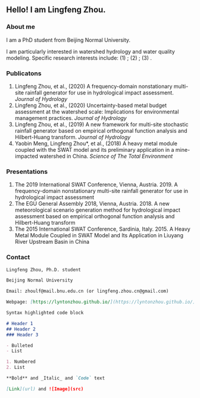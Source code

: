 ## Hello! I am Lingfeng Zhou.

### About me

I am a PhD student from Beijing Normal University.

I am particularly interested in watershed hydrology and water quality modeling. Specific research interests include: (1) ; (2) ; (3) .

### Publicatons

1. Lingfeng Zhou, et al., (2020) A frequency-domain nonstationary multi-site rainfall generator for use in hydrological impact assessment. _Journal of Hydrology_
2. Lingfeng Zhou, et al., (2020) Uncertainty-based metal budget assessment at the watershed scale: Implications for environmental management practices. _Journal of Hydrology_ 								
3. Lingfeng Zhou, et al., (2019) A new framework for multi-site stochastic rainfall generator based on empirical orthogonal function analysis and Hilbert-Huang transform. _Journal of Hydrology_
4. Yaobin Meng, Lingfeng Zhou*, et al., (2018) A heavy metal module coupled with the SWAT model and its preliminary application in a mine-impacted watershed in China. _Science of The Total Environment_ 

### Presentations

1. The 2019 International SWAT Conference, Vienna, Austria. 2019. A frequency-domain nonstationary multi-site rainfall generator for use in hydrological impact assessment
2. The EGU General Assembly 2018, Vienna, Austria. 2018. A new meteorological scenario generation method for hydrological impact assessment based on empirical orthogonal function analysis and Hilbert-Huang transform
3. The 2015 International SWAT Conference, Sardinia, Italy. 2015. A Heavy Metal Module Coupled in SWAT Model and Its Application in Liuyang River Upstream Basin in China

### Contact
```markdown
Lingfeng Zhou, Ph.D. student

Beijing Normal University

Email: zhoulf@mail.bnu.edu.cn (or lingfeng.zhou.cn@gmail.com)

Webpage: [https://lyntonzhou.github.io/](https://lyntonzhou.github.io/)
```

```markdown
Syntax highlighted code block

# Header 1
## Header 2
### Header 3

- Bulleted
- List

1. Numbered
2. List

**Bold** and _Italic_ and `Code` text

[Link](url) and ![Image](src)
```
